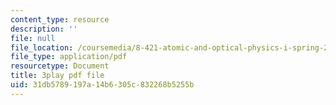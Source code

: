 ```yaml
---
content_type: resource
description: ''
file: null
file_location: /coursemedia/8-421-atomic-and-optical-physics-i-spring-2014/31db5789197a14b6305c832268b5255b_4fZPNSMiRvk.pdf
file_type: application/pdf
resourcetype: Document
title: 3play pdf file
uid: 31db5789-197a-14b6-305c-832268b5255b
---
```

